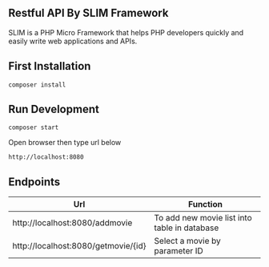 ## Restful API By SLIM Framework
SLIM is a PHP Micro Framework that helps PHP developers quickly and easily write web applications and APIs.

## First Installation
```
composer install
```

## Run Development
```
composer start
```

Open browser then type url below
```
http://localhost:8080
```
## Endpoints

| Url  | Function   
|---|---|
|  http://localhost:8080/addmovie | To add new movie list into table in database
| http://localhost:8080/getmovie/{id}  | Select a movie by parameter ID  



